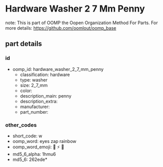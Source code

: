 # Hardware Washer 2 7 Mm Penny  

note: This is part of OOMP the Oopen Organization Method For Parts. For more details: https://github.com/oomlout/oomp_base

##  part details





### id
* oomp_id: hardware_washer_2_7_mm_penny
  * classification: hardware
  * type: washer
  * size: 2_7_mm
  * color: 
  * description_main: penny
  * description_extra: 
  * manufacturer: 
  * part_number: 

### other_codes
* short_code: w
* oomp_word: eyes zap rainbow
* oomp_word_emoji: :eyes: :zap: :rainbow:
* md5_6_alpha: 1hmu6
* md5_6: 262ede* 